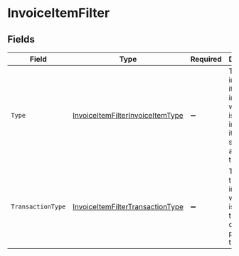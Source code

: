 # InvoiceItemFilter


## Fields

| Field                                                                                             | Type                                                                                              | Required                                                                                          | Description                                                                                       | Example                                                                                           |
| ------------------------------------------------------------------------------------------------- | ------------------------------------------------------------------------------------------------- | ------------------------------------------------------------------------------------------------- | ------------------------------------------------------------------------------------------------- | ------------------------------------------------------------------------------------------------- |
| `Type`                                                                                            | [InvoiceItemFilterInvoiceItemType](../../Models/Components/InvoiceItemFilterInvoiceItemType.md)   | :heavy_minus_sign:                                                                                | The type of invoice item, indicating whether it is an inventory item, a service, or another type. | service                                                                                           |
| `TransactionType`                                                                                 | [InvoiceItemFilterTransactionType](../../Models/Components/InvoiceItemFilterTransactionType.md)   | :heavy_minus_sign:                                                                                | The kind of transaction, indicating whether it is a sales transaction or a purchase transaction.  | purchase                                                                                          |